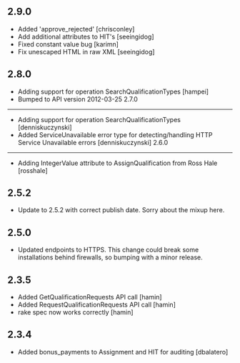 2.9.0
---
* Added 'approve_rejected' [chrisconley]
* Add additional attributes to HIT's [seeingidog]
* Fixed constant value bug [karimn]
* Fix unescaped HTML in raw XML [seeingidog]

2.8.0
----
* Adding support for operation SearchQualificationTypes [hampei]
* Bumped to API version 2012-03-25
2.7.0
----
* Adding support for operation SearchQualificationTypes [denniskuczynski]
* Added ServiceUnavailable error type for detecting/handling HTTP
  Service Unavailable errors [denniskuczynski]
2.6.0
-----
* Adding IntegerValue attribute to AssignQualification from Ross
  Hale [rosshale]

2.5.2
-----
* Update to 2.5.2 with correct publish date. Sorry about the mixup here.

2.5.0
-----
* Updated endpoints to HTTPS. This change could break some installations behind firewalls, so
bumping with a minor release.

2.3.5
-----
* Added GetQualificationRequests API call [hamin]
* Added RequestQualificationRequests API call [hamin]
* rake spec now works correctly [hamin]

2.3.4
-----
* Added bonus_payments to Assignment and HIT for auditing [dbalatero]
